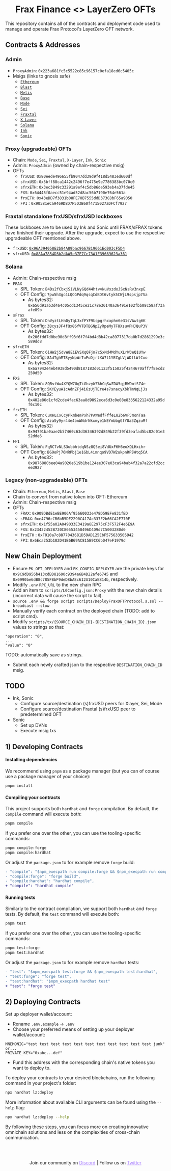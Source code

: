 <h1 align="center">Frax Finance <> LayerZero OFTs</h1>
This repository contains all of the contracts and deployment code used to manage and operate Frax Protocol's LayerZero OFT network.


## Contracts & Addresses
### Admin
- `ProxyAdmin`: `0x223a681fc5c5522c85c96157c0efa18cd6c5405c`
- Msigs (links to gnosis safe)
  - [`Ethereum`](https://app.safe.global/home?safe=eth:0xB1748C79709f4Ba2Dd82834B8c82D4a505003f27)
  - [`Blast`](https://blast-safe.io/home?safe=blast:0x33A133020b2C2CD41a24F74033B11EC2fC0bF97a)
  - [`Metis`](https://metissafe.tech/home?safe=metis-andromeda:0xF4A4F32732F9B2fB84Ee28c58616946F3bF80F7d)
  - [`Base`](https://app.safe.global/home?safe=base:0xCBfd4Ef00a8cf91Fd1e1Fe97dC05910772c15E53)
  - [`Mode`](https://safe.optimism.io/home?safe=mode:0x6336CFA6eDBeC2A459d869031DB77fC2770Eaa66)
  - [`Sei`](https://sei-safe.protofire.io/home?safe=sei:0x0357D02fc95320b990322d3ff69204c3D251171b)
  - [`Fraxtal`](https://safe.mainnet.frax.com/home?safe=fraxtal:0x5f25218ed9474b721d6a38c115107428E832fA2E)
  - [`X-Layer`](https://app.safe.global/home?safe=xlayer:0xe7Cc52f0C86f4FAB6630f1E26167B487fbF66a61)
  - [`Solana`](https://app.squads.so/squads/FSRTW4KPGifKL8yKcZ8mfoR9mKtAjwZiTHbHwgix8AQo)
  - [`Ink`](https://app.safe.global/home?safe=ink:0x91eBC17cD330DD694225133455583FBCA54b8eC8)
  - [`Sonic`](https://app.safe.global/home?safe=sonic:0x87c7A1ef67c67cd57CBF101522a0c3B19D2C3aAc)

### Proxy (upgradeable) OFTs
- Chain: `Mode`, `Sei`, `Fraxtal`, `X-Layer`, `Ink`, `Sonic`
- Admin: `ProxyAdmin` (owned by chain-respective msig)
- OFTs
  - `frxUSD`: `0x80eede496655fb9047dd39d9f418d5483ed600df`
  - `sfrxUSD`: `0x5bff88ca1442c2496f7e475e9e7786383bc070c0`
  - `sfrxETH`: `0x3ec3849c33291a9ef4c5db86de593eb4a37fde45`
  - `FXS`: `0x64445f0aecc51e94ad52d8ac56b7190e764e561a`
  - `frxETH`: `0x43eDD7f3831b08FE70B7555ddD373C8bF65a9050`
  - `FPI` : `0x90581eCa9469D8D7F5D3B60f4715027aDFCf7927`

### Fraxtal standalone frxUSD/sfrxUSD lockboxes
These lockboxes are to be used by Ink and Sonic until FRAX/sFRAX tokens have finished their upgrade.  After the upgrade, expect to use the respective upgradeable OFT mentioned above.
- `frxUSD`: [`0x96A394058E2b84A89bac9667B19661Ed003cF5D4`](https://fraxscan.com/address/0x96a394058e2b84a89bac9667b19661ed003cf5d4)
- `sfrxUSD`: [`0x88Aa7854D3b2dAA5e37E7Ce73A1F39669623a361`](https://fraxscan.com/address/0x88aa7854d3b2daa5e37e7ce73a1f39669623a361)

### Solana
- Admin: Chain-respective msig
- `FRAX`
  - SPL Token: `B4Ds2fCbxjSiVLNyGQd44htvvNuVxzdoJSxNsRv3nxpE`
  - OFT Config: `7pw5h3gc4LQCGPdq9qsqCdBDt6vtyk5CWjL9spsjp7Sa`
    - As bytes32: `0x656d91ab3d464c05cd1345ce21c78e36140a36491e102fbb08c58af73aafe89b`
- `sFrax`
  - SPL Token: `DnVyztLHnDyTqL3xfPYF9Uqpgrhcxphn6e31sVAwtg6K`
  - OFT Config: `3BcysJF4fQx86fVTDTBGNpZyRpeMyTF8XsuvPHJQuP3V`
    - As bytes32: `0x206fdd7d0be90d8ff93f6f7f4bd4d8b42ca8977317da0b7d2861299e3c589dd8`
- `sfrxETH`
  - SPL Token: `6iHW2j5dvW8EiEVSXqQFjm7c5xNd4MdYuXLrW3eQ1UYw`
  - OFT Config: `8AdTghMT8yyNpWrTuPoDjrtXW7t1YEZgLVjWDftWfCxo`
    - As bytes32: `0x6a7942e4eb4938d5490d8187183d01123f515025f4244670aff7f8ecd2250d50`
- `FXS`
  - SPL Token: `8QRvtWw4XYQW7UqTiGhzyWZkhCqSwZDA5qjRWDotSZ4e`
  - OFT Config: `5KYEyuA1cAdnZFj4i6zUjTEre4s7snacyXbkTmNqLjJs`
    - As bytes32: `0x402e86d1cfd2cde4fac63aa8d9892eca6d3c0e08e8335622124332a95df6c10c`
- `frxETH`
  - SPL Token: `CuXHLCxCcyPkmbemPxh7PAWedfFffeL82b6VPJmonTaa`
  - OFT Config: `AzaSy9yr44e4bnWNdrNkxmye1kEYmbbgGfY8a3ZqzuMf`
    - As bytes32: `0x94791ba0aae2b57460c63d36346392d849b22f39fd3eafad5bc82d01e352dde6`
- `FPI`
  - SPL Token: `FqRC7vNLS3ubbhtdqNSz8Q5ei8VdUxF6H6eoXQLHxihr`
  - OFT Config: `BG9oPj76NRPbj1e1GbL4imnqo9VD7W2ukpnRFSWtq5CA`
    - As bytes32: `0x9876880bee04a9020e619b1be124ee307e03ca94bab4f32a7a22cfd2ccee3927`

### Legacy (non-upgradeable) OFTs
- Chain: `Ethereum`, `Metis`, `Blast`, `Base`
- Chain to convert from native token into OFT: Ethereum
- Admin: Chain-respective msig
- OFTs
  - `FRAX`: `0x909DBdE1eBE906Af95660033e478D59EFe831fED`
  - `sFRAX`: `0xe4796cCB6bB5DE2290C417Ac337F2b66CA2E770E`
  - `sfrxETH`: `0x1f55a02A049033E3419a8E2975cF3F572F4e6E9A`
  - `FXS`: `0x23432452B720C80553458496D4D9d7C5003280d0`
  - `frxETH` : `0xF010a7c8877043681D59AD125EbF575633505942`
  - `FPI`: `0x6Eca253b102D41B6B69AC815B9CC6bD47eF1979d`


## New Chain Deployment
- Ensure `PK_OFT_DEPLOYER` and `PK_CONFIG_DEPLOYER` are the private keys for `0x9C9dD956b413cdBD81690c9394a6B4D22afe6745` and `0x0990be6dB8c785FBbF9deD8bAEc612A10CaE814b`, respectively.
- Modify `.env` `RPC_URL` to the new chain RPC
- Add an item to `scripts/L0Config.json:Proxy` with the new chain details (incorrect data will cause the script to fail).
- `source .env && forge script scripts/DeployFraxOFTProtocol.s.sol --broadcast --slow`
- Manually verify each contract on the deployed chain (TODO: add to script cmd).
- Modify `scripts/tx/{SOURCE_CHAIN_ID}-{DESTINATION_CHAIN_ID}.json` values to strings so that:
```
"operation": "0",
...
"value": "0"
```
TODO: automatically save as strings.

- Submit each newly crafted json to the respective `DESTINATION_CHAIN_ID` msig. 

## TODO
- Ink, Sonic
  - Configure source/destination (s)frxUSD peers for Xlayer, Sei, Mode
  - Configure source/destination Fraxtal (s)frxUSD peer to predetermined OFT
- Sonic
  - Set up DVNs
  - Execute msig txs

## 1) Developing Contracts

#### Installing dependencies

We recommend using `pnpm` as a package manager (but you can of course use a package manager of your choice):

```bash
pnpm install
```

#### Compiling your contracts

This project supports both `hardhat` and `forge` compilation. By default, the `compile` command will execute both:

```bash
pnpm compile
```

If you prefer one over the other, you can use the tooling-specific commands:

```bash
pnpm compile:forge
pnpm compile:hardhat
```

Or adjust the `package.json` to for example remove `forge` build:

```diff
- "compile": "$npm_execpath run compile:forge && $npm_execpath run compile:hardhat",
- "compile:forge": "forge build",
- "compile:hardhat": "hardhat compile",
+ "compile": "hardhat compile"
```

#### Running tests

Similarly to the contract compilation, we support both `hardhat` and `forge` tests. By default, the `test` command will execute both:

```bash
pnpm test
```

If you prefer one over the other, you can use the tooling-specific commands:

```bash
pnpm test:forge
pnpm test:hardhat
```

Or adjust the `package.json` to for example remove `hardhat` tests:

```diff
- "test": "$npm_execpath test:forge && $npm_execpath test:hardhat",
- "test:forge": "forge test",
- "test:hardhat": "$npm_execpath hardhat test"
+ "test": "forge test"
```

## 2) Deploying Contracts

Set up deployer wallet/account:

- Rename `.env.example` -> `.env`
- Choose your preferred means of setting up your deployer wallet/account:

```
MNEMONIC="test test test test test test test test test test test junk"
or...
PRIVATE_KEY="0xabc...def"
```

- Fund this address with the corresponding chain's native tokens you want to deploy to.

To deploy your contracts to your desired blockchains, run the following command in your project's folder:

```bash
npx hardhat lz:deploy
```

More information about available CLI arguments can be found using the `--help` flag:

```bash
npx hardhat lz:deploy --help
```

By following these steps, you can focus more on creating innovative omnichain solutions and less on the complexities of cross-chain communication.

<br></br>

<p align="center">
  Join our community on <a href="https://discord-layerzero.netlify.app/discord" style="color: #a77dff">Discord</a> | Follow us on <a href="https://twitter.com/LayerZero_Labs" style="color: #a77dff">Twitter</a>
</p>
